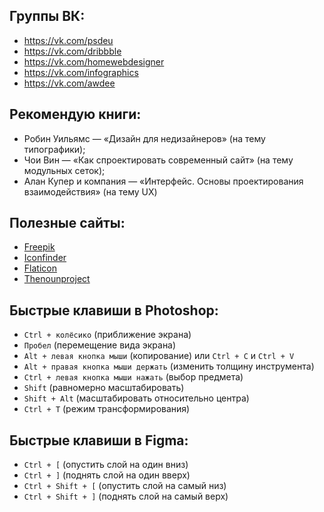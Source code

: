 ## Группы ВК: 
-  https://vk.com/psdeu
-  https://vk.com/dribbble
-  https://vk.com/homewebdesigner
-  https://vk.com/infographics
-  https://vk.com/awdee

## Рекомендую книги:
-  Робин Уильямс — «Дизайн для недизайнеров» (на тему типографики);
-  Чои Вин — «Как спроектировать современный сайт» (на тему модульных сеток);
-  Алан Купер и компания — «Интерфейс. Основы проектирования взаимодействия» (на тему UX)

## Полезные сайты:
- [Freepik](https://www.freepik.com/home)
- [Iconfinder](https://www.iconfinder.com/custom-icon-design)
- [Flaticon](https://www.flaticon.com/)
- [Thenounproject](https://thenounproject.com/)

## Быстрые клавиши в Photoshop:
- `Ctrl + колёсико` (приближение экрана)
- `Пробел` (перемещение вида экрана)
- `Alt + левая кнопка мыши` (копирование) или `Ctrl + C` и `Ctrl + V`
- `Alt + правая кнопка мыши держать` (изменить толщину инструмента)
- `Ctrl + левая кнопка мыши нажать` (выбор предмета)
- `Shift` (равномерно масштабировать)
- `Shift + Alt` (масштабировать относительно центра)
- `Ctrl + T` (режим трансформирования)

## Быстрые клавиши в Figma:
- `Ctrl + [` (опустить слой на один вниз)
- `Ctrl + ]` (поднять слой на один вверх)
- `Ctrl + Shift + [` (опустить слой на самый низ)
- `Ctrl + Shift + ]` (поднять слой на самый верх)
